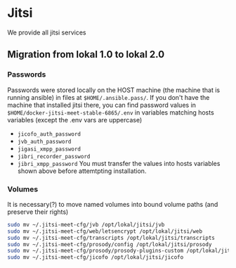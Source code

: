 # Jitsi

We provide all jitsi services

## Migration from lokal 1.0 to lokal 2.0

### Passwords
Passwords were stored locally on the HOST machine (the machine that is running ansible)
in files at `$HOME/.ansible.pass/`. If you don't have the machine that installed jitsi
there, you can find password values in `$HOME/docker-jitsi-meet-stable-6865/.env` in
variables matching hosts variables (except the .env vars are uppercase)
- `jicofo_auth_password`
- `jvb_auth_password`
- `jigasi_xmpp_password`
- `jibri_recorder_password`
- `jibri_xmpp_password`
You must transfer the values into hosts variables shown above before attemtpting installation.

### Volumes
It is necessary(?) to move named volumes into bound volume paths (and preserve their rights)

```bash
sudo mv ~/.jitsi-meet-cfg/jvb /opt/lokal/jitsi/jvb
sudo mv ~/.jitsi-meet-cfg/web/letsencrypt /opt/lokal/jitsi/web
sudo mv ~/.jitsi-meet-cfg/transcripts /opt/lokal/jitsi/transcripts
sudo mv ~/.jitsi-meet-cfg/prosody/config /opt/lokal/jitsi/prosody
sudo mv ~/.jitsi-meet-cfg/prosody/prosody-plugins-custom /opt/lokal/jitsi/prosody-plugins-custom
sudo mv ~/.jitsi-meet-cfg/jicofo /opt/lokal/jitsi/jicofo
```